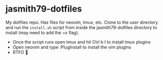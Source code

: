 # jasmith79-dotfiles
My dotfiles repo. Has files for neovim, tmux, etc. Clone to the user directory and run the `install.sh` script from inside the jasmith79-dotfiles directory to install (may need to add the +x flag).

* Once the script runs open tmux and hit Ctrl b I to install tmux plugins
* Open neovim and type :PlugInstall to install the vim plugins
* RTFO 🤘
